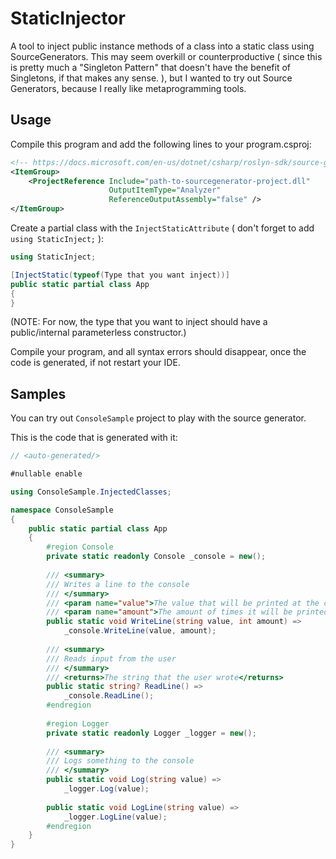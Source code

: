 ﻿# StaticInjector

A tool to inject public instance methods of a class into a static class using SourceGenerators. This may seem overkill or counterproductive ( since this is pretty much a "Singleton Pattern" that doesn't have the benefit of Singletons, if that makes any sense. ), but I wanted to try out Source Generators, because I really like metaprogramming tools.

## Usage

Compile this program and add the following lines to your program.csproj:
```xml
<!-- https://docs.microsoft.com/en-us/dotnet/csharp/roslyn-sdk/source-generators-overview -->
<ItemGroup>
    <ProjectReference Include="path-to-sourcegenerator-project.dll"
                      OutputItemType="Analyzer"
                      ReferenceOutputAssembly="false" />
</ItemGroup>
```

Create a partial class with the ```InjectStaticAttribute``` ( don't forget to add ```using StaticInject;``` ):

```c#
using StaticInject;

[InjectStatic(typeof(Type that you want inject))]
public static partial class App
{
}
```

(NOTE: For now, the type that you want to inject should have a public/internal parameterless constructor.)

Compile your program, and all syntax errors should disappear, once the code is generated, if not restart your IDE.

## Samples

You can try out ```ConsoleSample``` project to play with the source generator.

This is the code that is generated with it:

```c#
// <auto-generated/>

#nullable enable

using ConsoleSample.InjectedClasses;

namespace ConsoleSample
{
    public static partial class App
    {
        #region Console
        private static readonly Console _console = new();
		
        /// <summary>
        /// Writes a line to the console
        /// </summary>
        /// <param name="value">The value that will be printed at the console</param>
        /// <param name="amount">The amount of times it will be printed</param>
        public static void WriteLine(string value, int amount) =>
            _console.WriteLine(value, amount);
		
        /// <summary>
        /// Reads input from the user
        /// </summary>
        /// <returns>The string that the user wrote</returns>
        public static string? ReadLine() =>
            _console.ReadLine();
        #endregion
		
        #region Logger
        private static readonly Logger _logger = new();
		
        /// <summary>
        /// Logs something to the console 
        /// </summary>
        public static void Log(string value) =>
            _logger.Log(value);
		
        public static void LogLine(string value) =>
            _logger.LogLine(value);
        #endregion
	}
}

```

